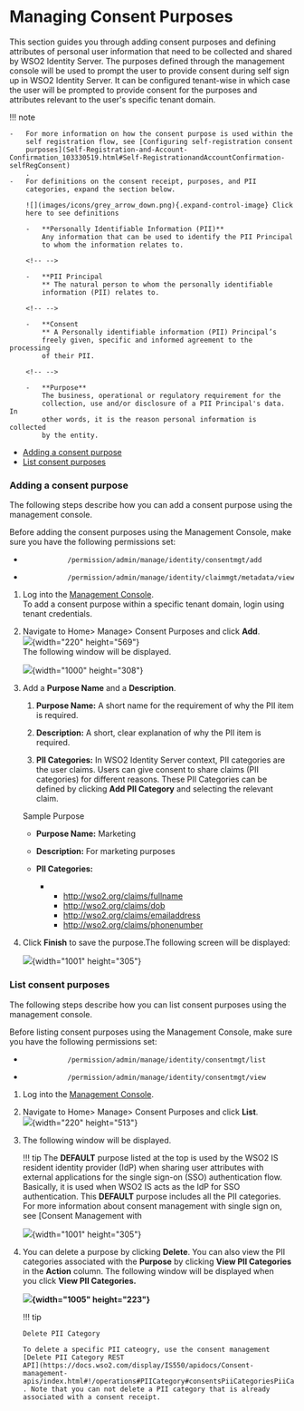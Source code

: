 # Managing Consent Purposes

This section guides you through adding consent purposes and defining
attributes of personal user information that need to be collected and
shared by WSO2 Identity Server. The purposes defined through the
management console will be used to prompt the user to provide consent
during self sign up in WSO2 Identity Server. It can be configured
tenant-wise in which case the user will be prompted to provide consent
for the purposes and attributes relevant to the user's specific tenant
domain.

  

!!! note
    
    -   For more information on how the consent purpose is used within the
        self registration flow, see [Configuring self-registration consent
        purposes](Self-Registration-and-Account-Confirmation_103330519.html#Self-RegistrationandAccountConfirmation-selfRegConsent)
        .
    -   For definitions on the consent receipt, purposes, and PII
        categories, expand the section below.
    
        ![](images/icons/grey_arrow_down.png){.expand-control-image} Click
        here to see definitions
    
        -   **Personally Identifiable Information (PII)**  
            Any information that can be used to identify the PII Principal
            to whom the information relates to.
    
        <!-- -->
    
        -   **PII Principal  
            ** The natural person to whom the personally identifiable
            information (PII) relates to.
    
        <!-- -->
    
        -   **Consent  
            ** A Personally identifiable information (PII) Principal’s
            freely given, specific and informed agreement to the processing
            of their PII.
    
        <!-- -->
    
        -   **Purpose**  
            The business, operational or regulatory requirement for the
            collection, use and/or disclosure of a PII Principal's data. In
            other words, it is the reason personal information is collected
            by the entity.
    

-   [Adding a consent
    purpose](#ManagingConsentPurposes-Addingaconsentpurpose)
-   [List consent
    purposes](#ManagingConsentPurposes-Listconsentpurposes)

### Adding a consent purpose

The following steps describe how you can add a consent purpose using the
management console.

Before adding the consent purposes using the Management Console, make
sure you have the following permissions set:

-   `            /permission/admin/manage/identity/consentmgt/add           `

-   `            /permission/admin/manage/identity/claimmgt/metadata/view           `

1.  Log into the [Management
    Console](../../setup/getting-started-with-the-management-console).  
    To add a consent purpose within a specific tenant domain, login
    using tenant credentials.
2.  Navigate to Home\> Manage\> Consent Purposes and click **Add**.  
    ![](attachments/103330607/103330612.png){width="220" height="569"}  
    The following window will be displayed.

    ![](attachments/103330607/103330611.png){width="1000" height="308"}

3.  Add a **Purpose Name** and a **Description**.

    1.  **Purpose Name:** A short name for the requirement of why the
        PII item is required.

    2.  **Description:** A short, clear explanation of why the PII item
        is required.

    3.  **PII Categories:** In WSO2 Identity Server context, PII
        categories are the user claims. Users can give consent to share
        claims (PII categories) for different reasons. These PII
        Categories can be defined by clicking **Add PII Category** and
        selecting the relevant claim.

    Sample Purpose

    -   **Purpose Name:** Marketing

    -   **Description:** For marketing purposes

    -   **PII Categories:**
        -   -   http://wso2.org/claims/fullname
            -   http://wso2.org/claims/dob
            -   http://wso2.org/claims/emailaddress
            -   http://wso2.org/claims/phonenumber

4.  Click **Finish** to save the purpose.The following screen will be
    displayed:

    ![](attachments/103330607/103330609.png){width="1001" height="305"}

### List consent purposes

The following steps describe how you can list consent purposes using the
management console.

Before listing consent purposes using the Management Console, make sure
you have the following permissions set:

-   `            /permission/admin/manage/identity/consentmgt/list           `

-   `            /permission/admin/manage/identity/consentmgt/view                       `

1.  Log into the [Management
    Console](../../setup/getting-started-with-the-management-console).
2.  Navigate to Home\> Manage\> Consent Purposes and click **List**.  
    ![](attachments/103330607/103330610.png){width="220" height="513"}

3.  The following window will be displayed.

    !!! tip The **DEFAULT** purpose listed at the top is used by the
        WSO2 IS resident identity provider (IdP) when sharing user
        attributes with external applications for the single sign-on (SSO)
        authentication flow. Basically, it is used when WSO2 IS acts as the
        IdP for SSO authentication. This **DEFAULT** purpose includes all
        the PII categories. For more information about consent management
        with single sign on, see [Consent Management with

    ![](attachments/103330607/103330609.png){width="1001" height="305"}

4.  You can delete a purpose by clicking **Delete**. You can also view
    the PII categories associated with the **Purpose** by clicking
    **View PII Categories** in the **Action** column. The following
    window will be displayed when you click **View PII Categories.**

    **![](attachments/103330607/103330608.png){width="1005"
    height="223"}**

    !!! tip
    
        Delete PII Category
    
        To delete a specific PII cateogry, use the consent management
        [Delete PII Category REST
        API](https://docs.wso2.com/display/IS550/apidocs/Consent-management-apis/index.html#!/operations#PIICategory#consentsPiiCategoriesPiiCategoryIdDelete)
        . Note that you can not delete a PII category that is already
        associated with a consent receipt.
    
